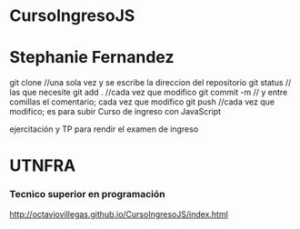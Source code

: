 # CursoIngresoJS
# Stephanie Fernandez


git clone //una sola vez y se escribe la direccion del repositorio
git status // las que necesite
git add . //cada vez que modifico
git commit -m // y entre comillas el comentario; cada vez que modifico
git push //cada vez que modifico; es para subir
Curso de ingreso con JavaScript

ejercitación y TP para rendir el examen de ingreso 
<h1>UTNFRA</h1>
<h3>Tecnico superior en programación</h3>


http://octaviovillegas.github.io/CursoIngresoJS/index.html
